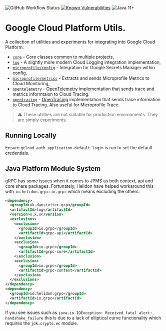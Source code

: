 ![GitHub Workflow Status](https://img.shields.io/github/workflow/status/dansiviter/gcp-util/Java%20CI?style=flat-square) [![Known Vulnerabilities](https://snyk.io/test/github/dansiviter/gcp-util/badge.svg?style=flat-square)](https://snyk.io/test/github/dansiviter/gcp-util) ![Java 11+](https://img.shields.io/badge/-Java%2011%2B-informational?style=flat-square)

# Google Cloud Platform Utils. #

A collection of utilities and experiments for integrating into Google Cloud Platform:

* [`core`](/core) - Core classes common to multiple projects,
* [`log`](/log) - A slightly more modern Cloud Logging integration implementation,
* [`microprofile/config`](/microprofile/config) - Integration for Google Secrets Manager within config,
* [`microprofile/metrics`](/microprofile/metrics) - Extracts and sends Microprofile Metrics to Cloud Monitoring,
* [`opentelemetry`](/opentelemetry) - [OpenTelemetry](https://opentelemetry.io) implementation that sends trace and metrics informtaion to Cloud Tracing.
* [`opentracing`](/opentracing) - [OpenTracing](https://opentracing.io) implementation that sends trace information to Cloud Tracing. Also useful for Microprofile Trace.

> :warning: These utilities are not suitable for production environments. They are simply experiments.


## Running Locally ##

Ensure `gcloud auth application-default login` is run to set the default credentials.


## Java Platform Module System ##

gRPC has some issues when it comes to JPMS as both context, api and core share packages. Fortunately, Helidon have helped workaround this with `io.helidon.grpc:io.grpc` which means excluding the others:

```xml
<dependency>
  <groupId>uk.dansiviter.gcp</groupId>
  <artifactId>log</artifactId>
  <version>x.x.x</version>
  <exclusions>
    <exclusion>
      <groupId>io.grpc</groupId>
      <artifactId>grpc-api</artifactId>
    </exclusion>
    <exclusion>
      <groupId>io.grpc</groupId>
      <artifactId>grpc-core</artifactId>
    </exclusion>
    <exclusion>
      <groupId>io.grpc</groupId>
      <artifactId>grpc-context</artifactId>
    </exclusion>
  </exclusions>
</dependency>
<dependency>
  <groupId>io.helidon.grpc</groupId>
  <artifactId>io.grpc</artifactId>
</dependency>
```

If you see issues such as `java.io.IOException: Received fatal alert: handshake_failure` this is due to a lack of elliptical curve functionality which requires the `jdk.crypto.ec` module.
